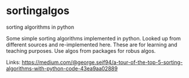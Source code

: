 # sortingalgos
sorting algorithms in python

Some simple sorting algorithms implemented in python. Looked up from different sources and re-implemented here.
These are for learning and teaching purposes. Use algos from packages for robus algos.

Links:
https://medium.com/@george.seif94/a-tour-of-the-top-5-sorting-algorithms-with-python-code-43ea9aa02889
